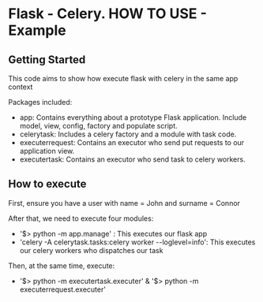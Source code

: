 # Flask - Celery. HOW TO USE - Example

## Getting Started

This code aims to show how execute flask with celery in the same app context

Packages included:

* app: Contains everything about a prototype Flask application.
  Include model, view, config, factory and populate script.
* celerytask: Includes a celery factory and a module with task code.
* executerrequest: Contains an executor who send put requests to our
  application view.
* executertask: Contains an executor who send task to celery workers.

## How to execute

First, ensure you have a user with name = John and surname = Connor

After that, we need to execute four modules:

* '$> python -m app.manage' : This executes our flask app
* 'celery -A celerytask.tasks:celery worker --loglevel=info': This executes our
  celery workers who dispatches our task

Then, at the same time, execute:
* '$> python -m executertask.executer' & '$> python -m executerrequest.executer'

